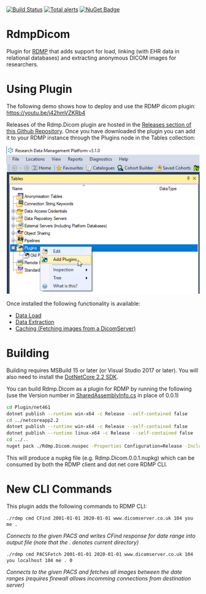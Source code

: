 [![Build Status](https://travis-ci.org/HicServices/RdmpDicom.svg?branch=master)](https://travis-ci.org/HicServices/RdmpDicom) [![Total alerts](https://img.shields.io/lgtm/alerts/g/HicServices/RdmpDicom.svg?logo=lgtm&logoWidth=18)](https://lgtm.com/projects/g/HicServices/RdmpDicom/alerts/) [![NuGet Badge](https://buildstats.info/nuget/HIC.RDMP.Dicom)](https://buildstats.info/nuget/HIC.RDMP.Dicom)

# RdmpDicom
Plugin for [RDMP](https://github.com/HicServices/RDMP) that adds support for load, linking (with EHR data in relational databases) and extracting anonymous DICOM images for researchers.


# Using Plugin

The following demo shows how to deploy and use the RDMP dicom plugin:
https://youtu.be/j42hmVZKRb4

Releases of the Rdmp.Dicom plugin are hosted in the [Releases section of this Github Repository](https://github.com/HicServices/RdmpDicom/releases).  Once you have downloaded the plugin you can add it to your RDMP instance through the Plugins node in the Tables collection:

![Overview](./Documentation/Images/AddPlugin.png)

Once installed the following functionality is available:

- [Data Load](./Documentation/DataLoad.md)
- [Data Extraction](./Documentation/DataExtraction.md)
- [Caching (Fetching images from a DicomServer)](./Documentation/Caching.md)

# Building

Building requires MSBuild 15 or later (or Visual Studio 2017 or later).  You will also need to install the [DotNetCore 2.2 SDK](https://dotnet.microsoft.com/download).

You can build Rdmp.Dicom as a plugin for RDMP by running the following (use the Version number in [SharedAssemblyInfo.cs](SharedAssemblyInfo.cs) in place of 0.0.1)

```bash
cd Plugin/net461
dotnet publish --runtime win-x64 -c Release --self-contained false
cd ../netcoreapp2.2
dotnet publish --runtime win-x64 -c Release --self-contained false
dotnet publish --runtime linux-x64 -c Release --self-contained false
cd ../..
nuget pack ./Rdmp.Dicom.nuspec -Properties Configuration=Release -IncludeReferencedProjects -Symbols -Version 0.0.1
```

This will produce a nupkg file (e.g. Rdmp.Dicom.0.0.1.nupkg) which can be consumed by both the RDMP client and dot net core RDMP CLI.


# New CLI Commands

This plugin adds the following commands to RDMP CLI:

```
./rdmp cmd CFind 2001-01-01 2020-01-01 www.dicomserver.co.uk 104 you me .
```
_Connects to the given PACS and writes CFind response for date range into output file (note that the . denotes current directory)_


```
./rdmp cmd PACSFetch 2001-01-01 2020-01-01 www.dicomserver.co.uk 104 you localhost 104 me . 0
```
_Connects to the given PACS and fetches all images between the date ranges (requires firewall allows incomming connections from destination server)_

